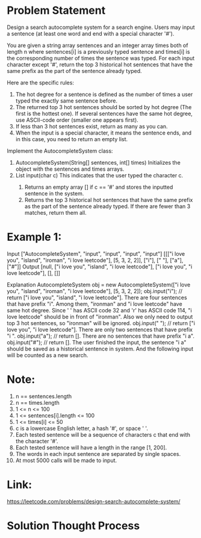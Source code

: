 # Problem Statement

Design a search autocomplete system for a search engine. Users may input a sentence (at least one word and end with a special character '#').

You are given a string array sentences and an integer array times both of length n where sentences[i] is a previously typed sentence and times[i] is the corresponding number of times the sentence was typed. For each input character except '#', return the top 3 historical hot sentences that have the same prefix as the part of the sentence already typed.

Here are the specific rules:

1. The hot degree for a sentence is defined as the number of times a user typed the exactly same sentence before.
2. The returned top 3 hot sentences should be sorted by hot degree (The first is the hottest one). If several sentences have the same hot degree, use ASCII-code order (smaller one appears first).
3. If less than 3 hot sentences exist, return as many as you can.
4. When the input is a special character, it means the sentence ends, and in this case, you need to return an empty list.

Implement the AutocompleteSystem class:

1. AutocompleteSystem(String[] sentences, int[] times) Initializes the object with the sentences and times arrays.
2. List<String> input(char c) This indicates that the user typed the character c.
   1. Returns an empty array [] if c == '#' and stores the inputted sentence in the system.
   2. Returns the top 3 historical hot sentences that have the same prefix as the part of the sentence already typed. If there are fewer than 3 matches, return them all.


# Example 1:

Input
["AutocompleteSystem", "input", "input", "input", "input"]
[[["i love you", "island", "iroman", "i love leetcode"], [5, 3, 2, 2]], ["i"], [" "], ["a"], ["#"]]
Output
[null, ["i love you", "island", "i love leetcode"], ["i love you", "i love leetcode"], [], []]

Explanation
AutocompleteSystem obj = new AutocompleteSystem(["i love you", "island", "iroman", "i love leetcode"], [5, 3, 2, 2]);
obj.input("i"); // return ["i love you", "island", "i love leetcode"]. There are four sentences that have prefix "i". Among them, "ironman" and "i love leetcode" have same hot degree. Since ' ' has ASCII code 32 and 'r' has ASCII code 114, "i love leetcode" should be in front of "ironman". Also we only need to output top 3 hot sentences, so "ironman" will be ignored.
obj.input(" "); // return ["i love you", "i love leetcode"]. There are only two sentences that have prefix "i ".
obj.input("a"); // return []. There are no sentences that have prefix "i a".
obj.input("#"); // return []. The user finished the input, the sentence "i a" should be saved as a historical sentence in system. And the following input will be counted as a new search.

# Note:

1. n == sentences.length
2. n == times.length
3. 1 <= n <= 100
4. 1 <= sentences[i].length <= 100
5. 1 <= times[i] <= 50
6. c is a lowercase English letter, a hash '#', or space ' '.
7. Each tested sentence will be a sequence of characters c that end with the character '#'.
8. Each tested sentence will have a length in the range [1, 200].
9. The words in each input sentence are separated by single spaces.
10. At most 5000 calls will be made to input.

# Link: 

https://leetcode.com/problems/design-search-autocomplete-system/

# Solution Thought Process

